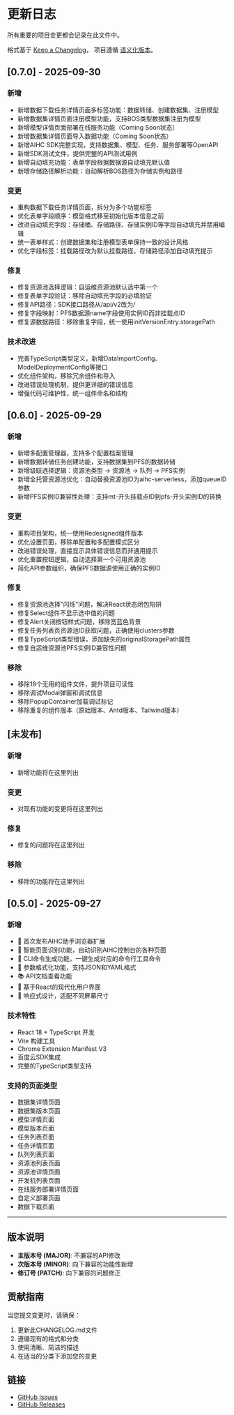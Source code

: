 # 更新日志

所有重要的项目变更都会记录在此文件中。

格式基于 [Keep a Changelog](https://keepachangelog.com/zh-CN/1.0.0/)，
项目遵循 [语义化版本](https://semver.org/lang/zh-CN/)。

## [0.7.0] - 2025-09-30

### 新增
- 新增数据下载任务详情页面多标签功能：数据转储、创建数据集、注册模型
- 新增数据集详情页面注册模型功能，支持BOS类型数据集注册为模型
- 新增模型详情页面部署在线服务功能（Coming Soon状态）
- 新增数据集详情页面导入数据功能（Coming Soon状态）
- 新增AIHC SDK完整实现，支持数据集、模型、任务、服务部署等OpenAPI
- 新增SDK测试文件，提供完整的API测试用例
- 新增自动填充功能：表单字段根据数据源自动填充默认值
- 新增存储路径解析功能：自动解析BOS路径为存储实例和路径

### 变更
- 重构数据下载任务详情页面，拆分为多个功能标签
- 优化表单字段顺序：模型格式移至初始化版本信息之前
- 改进自动填充字段：存储桶、存储路径、存储实例ID等字段自动填充并禁用编辑
- 统一表单样式：创建数据集和注册模型表单保持一致的设计风格
- 优化字段标签：挂载路径改为默认挂载路径，存储路径添加自动填充提示

### 修复
- 修复资源池选择逻辑：自运维资源池默认选中第一个
- 修复表单字段验证：移除自动填充字段的必填验证
- 修复API路径：SDK接口路径从/api/v2改为/
- 修复字段映射：PFS数据源name字段使用实例ID而非挂载点ID
- 修复源数据路径：移除重复字段，统一使用initVersionEntry.storagePath

### 技术改进
- 完善TypeScript类型定义，新增DataImportConfig、ModelDeploymentConfig等接口
- 优化组件架构，移除冗余组件和导入
- 改进错误处理机制，提供更详细的错误信息
- 增强代码可维护性，统一组件命名和结构

## [0.6.0] - 2025-09-29

### 新增
- 新增多配置管理器，支持多个配置档案管理
- 新增数据转储任务创建功能，支持数据集到PFS的数据转储
- 新增级联选择逻辑：资源池类型 → 资源池 → 队列 → PFS实例
- 新增全托管资源池优化：自动替换资源池ID为aihc-serverless，添加queueID参数
- 新增PFS实例ID兼容性处理：支持mt-开头挂载点ID到pfs-开头实例ID的转换

### 变更
- 重构项目架构，统一使用Redesigned组件版本
- 优化设置页面，移除单配置和多配置模式区分
- 改进错误处理，直接显示具体错误信息而非通用提示
- 优化重置按钮逻辑，自动选择第一个可用资源池
- 简化API参数组织，确保PFS数据源使用正确的实例ID

### 修复
- 修复资源池选择"闪烁"问题，解决React状态闭包陷阱
- 修复Select组件不显示选中值的问题
- 修复Alert关闭按钮样式问题，移除宽蓝色背景
- 修复任务列表页资源池ID获取问题，正确使用clusters参数
- 修复TypeScript类型错误，添加缺失的originalStoragePath属性
- 修复自运维资源池PFS实例ID兼容性问题

### 移除
- 移除18个无用的组件文件，提升项目可读性
- 移除调试Modal弹窗和调试信息
- 移除PopupContainer加载调试标记
- 移除重复的组件版本（原始版本、Antd版本、Tailwind版本）

## [未发布]

### 新增
- 新增功能将在这里列出

### 变更
- 对现有功能的变更将在这里列出

### 修复
- 修复的问题将在这里列出

### 移除
- 移除的功能将在这里列出

## [0.5.0] - 2025-09-27

### 新增
- 🎉 首次发布AIHC助手浏览器扩展
- 🎯 智能页面识别功能，自动识别AIHC控制台的各种页面
- 🔧 CLI命令生成功能，一键生成对应的命令行工具命令
- 📄 参数格式化功能，支持JSON和YAML格式
- 📚 API文档查看功能
- 🎨 基于React的现代化用户界面
- 📱 响应式设计，适配不同屏幕尺寸

### 技术特性
- React 18 + TypeScript 开发
- Vite 构建工具
- Chrome Extension Manifest V3
- 百度云SDK集成
- 完整的TypeScript类型支持

### 支持的页面类型
- 数据集详情页面
- 数据集版本页面
- 模型详情页面
- 模型版本页面
- 任务列表页面
- 任务详情页面
- 队列列表页面
- 资源池列表页面
- 资源池详情页面
- 开发机列表页面
- 在线服务部署详情页面
- 自定义部署页面
- 数据下载页面

---

## 版本说明

- **主版本号 (MAJOR)**: 不兼容的API修改
- **次版本号 (MINOR)**: 向下兼容的功能性新增
- **修订号 (PATCH)**: 向下兼容的问题修正

## 贡献指南

当您提交变更时，请确保：

1. 更新此CHANGELOG.md文件
2. 遵循现有的格式和分类
3. 使用清晰、简洁的描述
4. 在适当的分类下添加您的变更

## 链接

- [GitHub Issues](https://github.com/your-username/AIHCX-EXT/issues)
- [GitHub Releases](https://github.com/your-username/AIHCX-EXT/releases)
